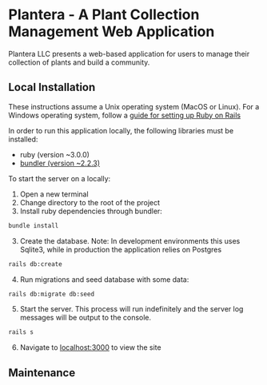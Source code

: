 # Plantera - A Plant Collection Management Web Application

Plantera LLC presents a web-based application for users to manage their collection of plants and build a community.

## Local Installation

These instructions assume a Unix operating system (MacOS or Linux). For a Windows operating system, follow a [guide for setting up Ruby on Rails](https://gorails.com/setup/windows/10)

In order to run this application locally, the following libraries must be installed:

- ruby (version ~3.0.0)
- [bundler (version ~2.2.3)](https://rubygems.org/gems/bundler/versions/2.2.3)

To start the server on a locally:

1. Open a new terminal
2. Change directory to the root of the project
3. Install ruby dependencies through bundler:
```bash
bundle install
```
3. Create the database. Note: In development environments this uses Sqlite3, while in production the application relies on Postgres
```bash
rails db:create
```
4. Run migrations and seed database with some data:
```bash
rails db:migrate db:seed
```
5. Start the server. This process will run indefinitely and the server log messages will be output to the console.
```bash
rails s
```
6. Navigate to [localhost:3000](localhost:3000) to view the site


## Maintenance
